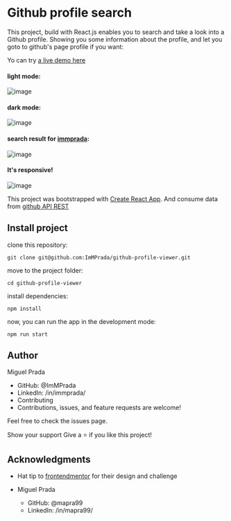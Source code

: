 # Github profile search

This project, build with React.js enables you to search and take a look into a Github profile. Showing you some information about the profile, and let you goto to github's page profile if you want:

Yo can try [a live demo here](https://github-profile-viewer-two.vercel.app/)


#### light mode:
![image](https://user-images.githubusercontent.com/26731448/176810497-04af4aa7-20f3-4875-a0aa-84f25eaf252c.png)


#### dark mode:
![image](https://user-images.githubusercontent.com/26731448/176810578-a4532382-dc41-4424-ab83-daae16095d07.png)


#### search result for [immprada](https://github.com/ImMPrada):
![image](https://user-images.githubusercontent.com/26731448/176810691-ef0fb895-97e0-4e1b-8b50-7e04b14f4e40.png)


#### It's responsive!
![image](https://user-images.githubusercontent.com/26731448/176810753-163c381a-aa5a-41ea-b57d-cc40bad8503a.png)


This project was bootstrapped with [Create React App](https://github.com/facebook/create-react-app).
And consume data from [github API REST](https://docs.github.com/es/rest)

## Install project

clone this repository:

`git clone git@github.com:ImMPrada/github-profile-viewer.git`

move to the project folder:

`cd github-profile-viewer`

install dependencies:

`npm install`

now, you can run the app in the development mode:

`npm run start`

## Author
Miguel Prada

- GitHub: @ImMPrada
- LinkedIn: /in/immprada/
- Contributing
- Contributions, issues, and feature requests are welcome!

Feel free to check the issues page.

Show your support
Give a ⭐️ if you like this project!

## Acknowledgments
-  Hat tip to [frontendmentor](https://www.frontendmentor.io/) for their design and challenge

- Miguel Prada
  - GitHub: @mapra99
  - LinkedIn: /in/mapra99/



